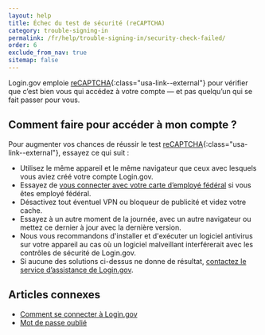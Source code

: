 ```yaml
---
layout: help
title: Échec du test de sécurité (reCAPTCHA)
category: trouble-signing-in
permalink: /fr/help/trouble-signing-in/security-check-failed/
order: 6
exclude_from_nav: true
sitemap: false
---
```


Login.gov emploie [reCAPTCHA](https://cloud.google.com/security/products/recaptcha?hl=fr){:class="usa-link--external"} pour vérifier que c’est bien vous qui accédez à votre compte — et pas quelqu’un qui se fait passer pour vous.

## Comment faire pour accéder à mon compte ?

Pour augmenter vos chances de réussir le test [reCAPTCHA](https://cloud.google.com/security/products/recaptcha?hl=fr){:class="usa-link--external"}, essayez ce qui suit :

- Utilisez le même appareil et le même navigateur que ceux avec lesquels vous aviez créé votre compte Login.gov.
- Essayez de [vous connecter avec votre carte d’employé fédéral](https://secure.login.gov/fr/login/piv_cac) si vous êtes employé fédéral.
- Désactivez tout éventuel VPN ou bloqueur de publicité et videz votre cache.
- Essayez à un autre moment de la journée, avec un autre navigateur ou mettez ce dernier à jour avec la dernière version.
- Nous vous recommandons d'installer et d'exécuter un logiciel antivirus sur votre appareil au cas où un logiciel malveillant interférerait avec les contrôles de sécurité de Login.gov.
- Si aucune des solutions ci-dessus ne donne de résultat, [contactez le service d’assistance de Login.gov](/fr/contact/).

## Articles connexes

* [Comment se connecter à Login.gov](/fr/help/trouble-signing-in/how-to-sign-in/)
* [Mot de passe oublié](/fr/help/trouble-signing-in/forgot-your-password/)
